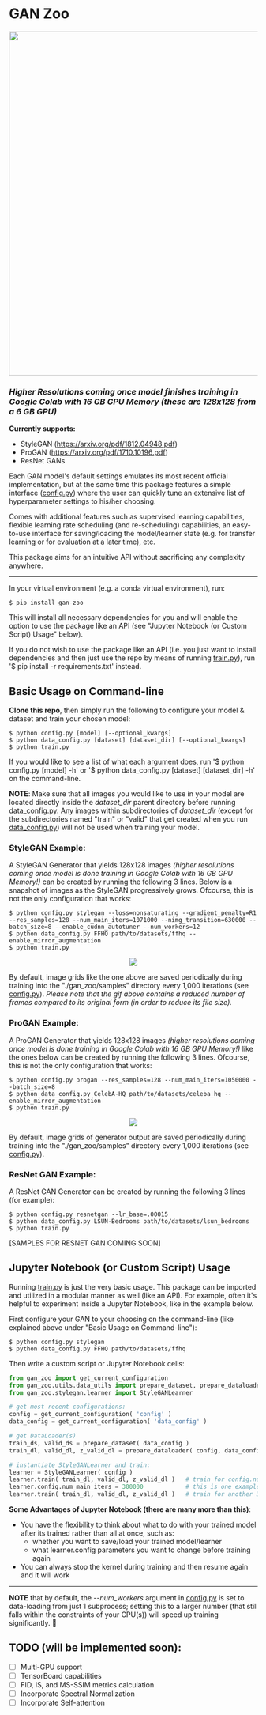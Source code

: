 # GAN Zoo

<img align="center" src="https://github.com/sidward14/gan-zoo/raw/master/examples/for_readme/stylegan/stylemixed-grid_sample.png" height="696" width="900"/>

### _Higher Resolutions coming once model finishes training in Google Colab with 16 GB GPU Memory (these are 128x128 from a 6 GB GPU)_

__Currently supports:__
+ StyleGAN (https://arxiv.org/pdf/1812.04948.pdf)
+ ProGAN (https://arxiv.org/pdf/1710.10196.pdf)
+ ResNet GANs

Each GAN model's default settings emulates its most recent official implementation, but at the same time this package features a simple interface ([config.py](./gan_zoo/config.py)) where the user can quickly tune an extensive list of hyperparameter settings to his/her choosing.

Comes with additional features such as supervised learning capabilities, flexible learning rate scheduling (and re-scheduling) capabilities, an easy-to-use interface for saving/loading the model/learner state (e.g. for transfer learning or for evaluation at a later time), etc.

This package aims for an intuitive API without sacrificing any complexity anywhere.

--------------------------------------------------------------------------------

In your virtual environment (e.g. a conda virtual environment), run:
  ~~~
  $ pip install gan-zoo
  ~~~
This will install all necessary dependencies for you and will enable the option to use the package like an API (see "Jupyter Notebook (or Custom Script) Usage" below).

If you do not wish to use the package like an API (i.e. you just want to install dependencies and then just use the repo by means of running [train.py](./gan_zoo/train.py)), run '$ pip install -r requirements.txt' instead.

## Basic Usage on Command-line

__Clone this repo__, then simply run the following to configure your model & dataset and train your chosen model:
  ~~~
  $ python config.py [model] [--optional_kwargs]
  $ python data_config.py [dataset] [dataset_dir] [--optional_kwargs]
  $ python train.py
  ~~~
If you would like to see a list of what each argument does, run '$ python config.py [model] -h' or '$ python data_config.py [dataset] [dataset_dir] -h' on the command-line.

__NOTE__: Make sure that all images you would like to use in your model are located directly inside the _dataset_dir_ parent directory before running [data_config.py](./gan_zoo/data_config.py). Any images within subdirectories of _dataset_dir_ (except for the subdirectories named "train" or "valid" that get created when you run [data_config.py](./gan_zoo/data_config.py)) will not be used when training your model.

### StyleGAN Example:

A StyleGAN Generator that yields 128x128 images _(higher resolutions coming once model is done training in Google Colab with 16 GB GPU Memory!)_ can be created by running the following 3 lines. Below is a snapshot of images as the StyleGAN progressively grows. Ofcourse, this is not the only configuration that works:
  ~~~
  $ python config.py stylegan --loss=nonsaturating --gradient_penalty=R1 --res_samples=128 --num_main_iters=1071000 --nimg_transition=630000 --batch_size=8 --enable_cudnn_autotuner --num_workers=12
  $ python data_config.py FFHQ path/to/datasets/ffhq --enable_mirror_augmentation
  $ python train.py
  ~~~

  <p align="center">
  <img align="center" src="https://media.giphy.com/media/KCeh2byAXR6s0lrymS/giphy.gif?raw=true"/>
  </p>

By default, image grids like the one above are saved periodically during training into the "./gan_zoo/samples" directory every 1,000 iterations (see [config.py](./gan_zoo/config.py)). _Please note that the gif above contains a reduced number of frames compared to its original form (in order to reduce its file size)._

### ProGAN Example:

A ProGAN Generator that yields 128x128 images _(higher resolutions coming once model is done training in Google Colab with 16 GB GPU Memory!)_ like the ones below can be created by running the following 3 lines. Ofcourse, this is not the only configuration that works:
  ~~~
  $ python config.py progan --res_samples=128 --num_main_iters=1050000 --batch_size=8
  $ python data_config.py CelebA-HQ path/to/datasets/celeba_hq --enable_mirror_augmentation
  $ python train.py
  ~~~

  <p align="center">
  <img align="center" src="https://media.giphy.com/media/d7ISb2pqHQAYtfWNAo/giphy.gif?raw=true"/>
  </p>

By default, image grids of generator output are saved periodically during training into the "./gan_zoo/samples" directory every 1,000 iterations (see [config.py](./gan_zoo/config.py)).

### ResNet GAN Example:

A ResNet GAN Generator can be created by running the following 3 lines (for example):
  ~~~
  $ python config.py resnetgan --lr_base=.00015
  $ python data_config.py LSUN-Bedrooms path/to/datasets/lsun_bedrooms
  $ python train.py
  ~~~

  [SAMPLES FOR RESNET GAN COMING SOON]



## Jupyter Notebook (or Custom Script) Usage

Running [train.py](./gan_zoo/train.py) is just the very basic usage. This package can be imported and utilized in a modular manner as well (like an API). For example, often it's helpful to experiment inside a Jupyter Notebook, like in the example below.

  First configure your GAN to your choosing on the command-line (like explained above under "Basic Usage on Command-line"):
  ~~~
  $ python config.py stylegan
  $ python data_config.py FFHQ path/to/datasets/ffhq
  ~~~

  Then write a custom script or Jupyter Notebook cells:
  ```python
  from gan_zoo import get_current_configuration
  from gan_zoo.utils.data_utils import prepare_dataset, prepare_dataloader
  from gan_zoo.stylegan.learner import StyleGANLearner

  # get most recent configurations:
  config = get_current_configuration( 'config' )
  data_config = get_current_configuration( 'data_config' )

  # get DataLoader(s)
  train_ds, valid_ds = prepare_dataset( data_config )
  train_dl, valid_dl, z_valid_dl = prepare_dataloader( config, data_config, train_ds, valid_ds )

  # instantiate StyleGANLearner and train:
  learner = StyleGANLearner( config )
  learner.train( train_dl, valid_dl, z_valid_dl )   # train for config.num_main_iters iterations
  learner.config.num_main_iters = 300000            # this is one example of changing your instantiated learner's configurations
  learner.train( train_dl, valid_dl, z_valid_dl )   # train for another 300000 iterations
  ```

__Some Advantages of Jupyter Notebook (there are many more than this)__:
+ You have the flexibility to think about what to do with your trained model after its trained rather than all at once, such as:
  + whether you want to save/load your trained model/learner
  + what learner.config parameters you want to change before training again
+ You can always stop the kernel during training and then resume again and it will work

--------------------------------------------------------------------------------

__NOTE__ that by default, the _--num_workers_ argument in [config.py](./gan_zoo/config.py) is set to data-loading from just 1 subprocess; setting this to a larger number (that still falls within the constraints of your CPU(s)) will speed up training significantly. :slightly_smiling_face:

## TODO (will be implemented soon):
- [ ] Multi-GPU support
- [ ] TensorBoard capabilities
- [ ] FID, IS, and MS-SSIM metrics calculation
- [ ] Incorporate Spectral Normalization
- [ ] Incorporate Self-attention